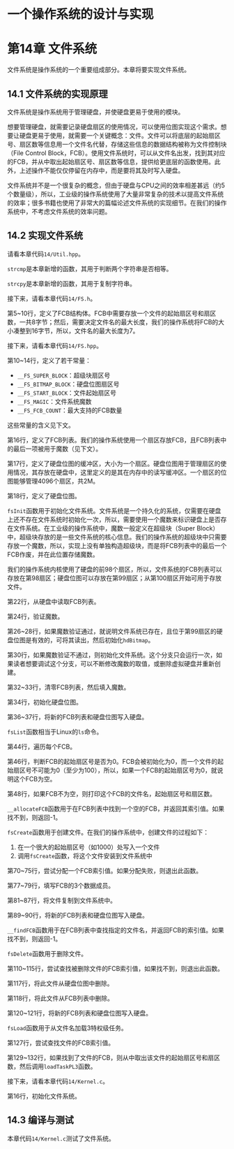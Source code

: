 # 一个操作系统的设计与实现

# 第14章 文件系统

文件系统是操作系统的一个重要组成部分。本章将要实现文件系统。

## 14.1 文件系统的实现原理

文件系统是操作系统用于管理硬盘，并使硬盘更易于使用的模块。

想要管理硬盘，就需要记录硬盘扇区的使用情况，可以使用位图实现这个需求。想要让硬盘更易于使用，就需要一个关键概念：文件。文件可以将底层的起始扇区号、扇区数等信息用一个文件名代替，存储这些信息的数据结构被称为文件控制块（File Control Block，FCB）。使用文件系统时，可以从文件名出发，找到其对应的FCB，并从中取出起始扇区号、扇区数等信息，提供给更底层的函数使用。此外，上述操作不能仅仅停留在内存中，而是要将其及时写入硬盘。

文件系统并不是一个很复杂的概念，但由于硬盘与CPU之间的效率相差甚远（约5个数量级），所以，工业级的操作系统使用了大量非常复杂的技术以提高文件系统的效率；很多书籍也使用了非常大的篇幅论述文件系统的实现细节。在我们的操作系统中，不考虑文件系统的效率问题。

## 14.2 实现文件系统

请看本章代码`14/Util.hpp`。

`strcmp`是本章新增的函数，其用于判断两个字符串是否相等。

`strcpy`是本章新增的函数，其用于复制字符串。

接下来，请看本章代码`14/FS.h`。

第5\~10行，定义了FCB结构体。FCB中需要存放一个文件的起始扇区号和扇区数，一共8字节；然后，需要决定文件名的最大长度，我们的操作系统将FCB的大小凑整到16字节，所以，文件名的最大长度为7。

接下来，请看本章代码`14/FS.hpp`。

第10\~14行，定义了若干常量：

* `__FS_SUPER_BLOCK`：超级块扇区号
* `__FS_BITMAP_BLOCK`：硬盘位图扇区号
* `__FS_START_BLOCK`：文件起始扇区号
* `__FS_MAGIC`：文件系统魔数
* `__FS_FCB_COUNT`：最大支持的FCB数量

这些常量的含义见下文。

第16行，定义了FCB列表。我们的操作系统使用一个扇区存放FCB，且FCB列表中的最后一项被用于魔数（见下文）。

第17行，定义了硬盘位图的缓冲区，大小为一个扇区。硬盘位图用于管理扇区的使用情况，其存放在硬盘中，这里定义的是其在内存中的读写缓冲区。一个扇区的位图能够管理4096个扇区，共2M。

第18行，定义了硬盘位图。

`fsInit`函数用于初始化文件系统。文件系统是一个持久化的系统，仅需要在硬盘上还不存在文件系统时初始化一次，所以，需要使用一个魔数来标识硬盘上是否存在文件系统。在工业级的操作系统中，魔数一般定义在超级块（Super Block）中，超级块存放的是一些文件系统的核心信息。我们的操作系统的超级块中只需要存放一个魔数，所以，实现上没有单独构造超级块，而是将FCB列表中的最后一个FCB作废，并在此位置存储魔数。

我们的操作系统内核使用了硬盘的前98个扇区，所以，文件系统的FCB列表可以存放在第98扇区；硬盘位图可以存放在第99扇区；从第100扇区开始可用于存放文件。

第22行，从硬盘中读取FCB列表。

第24行，验证魔数。

第26\~28行，如果魔数验证通过，就说明文件系统已存在，且位于第99扇区的硬盘位图是有效的，可将其读出，然后初始化`hdBitmap`。

第30行，如果魔数验证不通过，则初始化文件系统。这个分支只会运行一次，如果读者想要调试这个分支，可以不断修改魔数的取值，或删除虚拟硬盘并重新创建。

第32\~33行，清零FCB列表，然后填入魔数。

第34行，初始化硬盘位图。

第36\~37行，将新的FCB列表和硬盘位图写入硬盘。

`fsList`函数相当于Linux的`ls`命令。

第44行，遍历每个FCB。

第46行，判断FCB的起始扇区号是否为0。FCB会被初始化为0，而一个文件的起始扇区号不可能为0（至少为100），所以，如果一个FCB的起始扇区号为0，就说明这个FCB为空。

第48行，如果FCB不为空，则打印这个FCB的文件名，起始扇区号和扇区数。

`__allocateFCB`函数用于在FCB列表中找到一个空的FCB，并返回其索引值。如果找不到，则返回-1。

`fsCreate`函数用于创建文件。在我们的操作系统中，创建文件的过程如下：

1. 在一个很大的起始扇区号（如1000）处写入一个文件
2. 调用`fsCreate`函数，将这个文件安装到文件系统中

第70\~75行，尝试分配一个FCB索引值。如果分配失败，则退出此函数。

第77\~79行，填写FCB的3个数据成员。

第81\~87行，将文件复制到文件系统中。

第89\~90行，将新的FCB列表和硬盘位图写入硬盘。

`__findFCB`函数用于在FCB列表中查找指定的文件名，并返回FCB的索引值。如果找不到，则返回-1。

`fsDelete`函数用于删除文件。

第110\~115行，尝试查找被删除文件的FCB索引值，如果找不到，则退出此函数。

第117行，将此文件从硬盘位图中删除。

第118行，将此文件从FCB列表中删除。

第120\~121行，将新的FCB列表和硬盘位图写入硬盘。

`fsLoad`函数用于从文件名加载3特权级任务。

第127行，尝试查找文件的FCB索引值。

第129\~132行，如果找到了文件的FCB，则从中取出该文件的起始扇区号和扇区数，然后调用`loadTaskPL3`函数。

接下来，请看本章代码`14/Kernel.c`。

第16行，初始化文件系统。

## 14.3 编译与测试

本章代码`14/Kernel.c`测试了文件系统。

